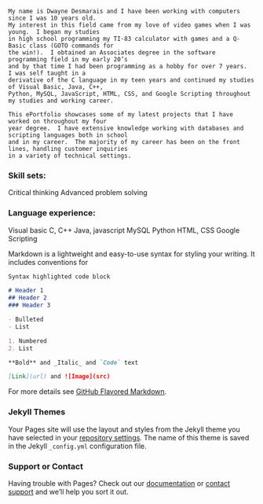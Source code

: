 	My name is Dwayne Desmarais and I have been working with computers since I was 10 years old.  
	My interest in this field came from my love of video games when I was young.  I began my studies 
	in high school programming my TI-83 calculator with games and a Q-Basic class (GOTO commands for 
	the win!).  I obtained an Associates degree in the software programming field in my early 20’s 
	and by that time I had been programming as a hobby for over 7 years.  I was self taught in a 
	derivative of the C language in my teen years and continued my studies of Visual Basic, Java, C++, 
	Python, MySQL, JavaScript, HTML, CSS, and Google Scripting throughout my studies and working career.

	This ePortfolio showcases some of my latest projects that I have worked on throughout my four 
	year degree.  I have extensive knowledge working with databases and scripting languages both in school
	and in my career.  The majority of my career has been on the front lines, handling customer inquiries
	in a variety of technical settings.


### Skill sets:
Critical thinking
Advanced problem solving

### Language experience:
Visual basic
C, C++
Java, javascript
MySQL
Python
HTML, CSS
Google Scripting

Markdown is a lightweight and easy-to-use syntax for styling your writing. It includes conventions for

```markdown
Syntax highlighted code block

# Header 1
## Header 2
### Header 3

- Bulleted
- List

1. Numbered
2. List

**Bold** and _Italic_ and `Code` text

[Link](url) and ![Image](src)
```

For more details see [GitHub Flavored Markdown](https://guides.github.com/features/mastering-markdown/).

### Jekyll Themes

Your Pages site will use the layout and styles from the Jekyll theme you have selected in your [repository settings](https://github.com/dwayne-desmarais/dwayne-desmarais.github.io/settings). The name of this theme is saved in the Jekyll `_config.yml` configuration file.

### Support or Contact

Having trouble with Pages? Check out our [documentation](https://docs.github.com/categories/github-pages-basics/) or [contact support](https://github.com/contact) and we’ll help you sort it out.
